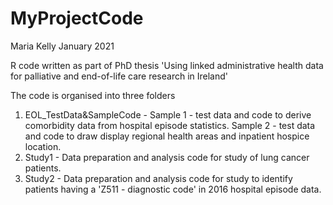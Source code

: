 # MyProjectCode

Maria Kelly January 2021

R code written as part of PhD thesis 'Using linked administrative health data for palliative and end-of-life care research in Ireland'

The code is organised into three folders
1. EOL_TestData&SampleCode - 
  Sample 1 - test data and code to derive comorbidity data from hospital episode statistics.
  Sample 2 - test data and code to draw display regional health areas and inpatient hospice location.
 2. Study1 - Data preparation and analysis code for study of lung cancer patients.
 3. Study2 - Data preparation and analysis code for study to identify  patients having a 'Z511 - diagnostic code' in 2016 hospital episode data.
 

